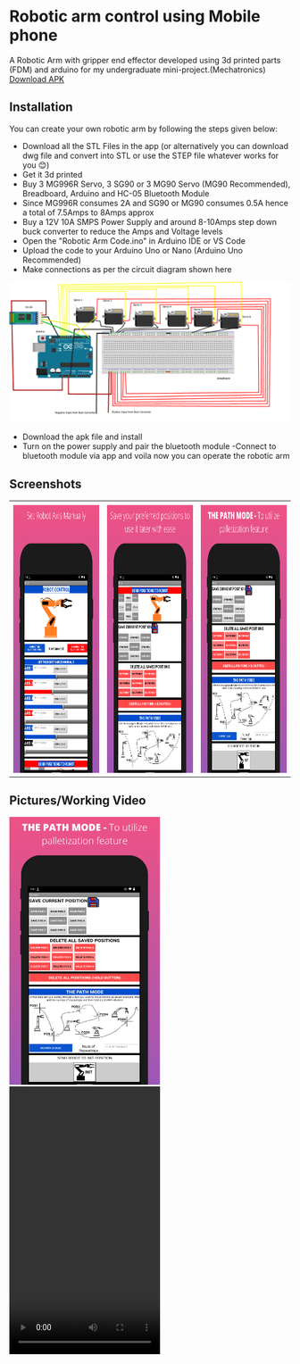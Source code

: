 
# Robotic arm control using Mobile phone 

A Robotic Arm with gripper end effector developed using 3d printed parts (FDM) and arduino  for my undergraduate mini-project.(Mechatronics) 
[Download APK](https://github.com/MasterJain/RoboticArm/blob/main/RobotArm.apk?raw=true "Download APK")

## Installation 

You can create your own robotic arm by following the steps given below:

-  Download all the STL Files in the app 
    (or alternatively you can download dwg file and convert into STL or use the STEP file whatever works for you 😊)
- Get it 3d printed
- Buy 3 MG996R Servo, 3  SG90 or 3 MG90 Servo (MG90 Recommended), Breadboard, Arduino and HC-05 Bluetooth Module
-  Since MG996R consumes 2A and SG90 or MG90  consumes 0.5A hence a total of 7.5Amps to 8Amps approx
- Buy a 12V 10A SMPS Power Supply and around 8-10Amps step down buck converter to reduce the Amps and Voltage levels
- Open the "Robotic Arm Code.ino" in Arduino IDE or VS Code
- Upload the code to your Arduino Uno or Nano (Arduino Uno Recommended)
- Make connections as per the circuit diagram shown here

<img src="https://github.com/MasterJain/RoboticArm/raw/main/circuit%20diagram.png">

- Download the apk file and install
- Turn on the power supply and pair the bluetooth module 
-Connect to bluetooth module via app and voila now you can operate the robotic arm

## Screenshots

<table>
  <tr>
    <td> </td>
     <td> </td> 
     <td> </td>
  </tr>
  <tr>
    <td><img src="https://github.com/MasterJain/RoboticArm/raw/main/1.png" width=270 height=480></td>
    <td><img src="https://github.com/MasterJain/RoboticArm/raw/main/2.png" width=270 height=480></td>
      <td><img src="https://github.com/MasterJain/RoboticArm/raw/main/3.png" width=270 height=480></td>
  </tr>
 </table>
 
 ## Pictures/Working Video
 <img src="https://github.com/MasterJain/RoboticArm/raw/main/3.png" width=270 height=480>
 <video src='https://user-images.githubusercontent.com/41005631/171324045-4c217759-2dea-4f96-b245-96a63940af06.mp4' width=270 height=480>



## Ihr alle gebt meinem Leben einen Sinn.

- ***For Emma❤️***
- ***For Dad***
- ***For Mr and Mrs Jaschniski***
